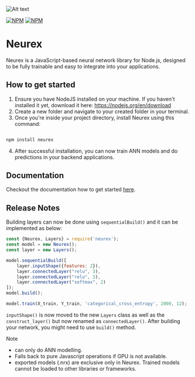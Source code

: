 
![Alt text](https://res.cloudinary.com/ddgfmkjjm/image/upload/v1751615537/NodeJS-neurex_dky5vh.png)

[![NPM](https://nodei.co/npm/neurex.svg)](https://nodei.co/npm/neurex/)
[![NPM](https://nodei.co/npm/neurex.svg?style=shields&data=n,v,u,d)](https://nodei.co/npm/neurex/)

# Neurex

Neurex is a JavaScript-based neural network library for Node.js, designed to be fully trainable and easy to integrate into your applications.

## How to get started

1. Ensure you have NodeJS installed on your machine. If you haven't installed it yet, download it here: https://nodejs.org/en/download
2. Create a new folder and navigate to your created folder in your terminal.
3. Once you're inside your project directory, install Neurex using this command:

```bash

npm install neurex

```
4. After successful installation, you can now train ANN models and do predictions in your backend applications.

## Documentation
Checkout the documentation how to get started [here](https://neurex-documentation.vercel.app/).

## Release Notes
Building layers can now be done using `sequentialBuild()` and it can be implemented as below:
```Javascript
const {Neurex, Layers} = require('neurex');
const model = new Neurex();
const layer = new Layers();

model.sequentialBuild([
    layer.inputShape({features: 2}),
    layer.connectedLayer("relu", 3),
    layer.connectedLayer("relu", 3),
    layer.connectedLayer("softmax", 2)
]);
model.build();

model.train(X_train, Y_train, 'categorical_cross_entropy', 2000, 12);
```

`inputShape()` is now moved to the new `Layers` class as well as the `construct_layer()` but now renamed as `connectedLayer()`.
After building your network, you might need to use `build()` method.

> [!Note]
> - can only do ANN modelling.
> - Falls back to pure Javascript operations if GPU is not available.
> - exported models (.nrx) are exclusive only in Neurex. Trained models cannot be loaded to other libraries or frameworks.
